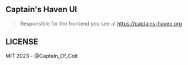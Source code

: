 ## Captain's Haven UI

> Responsible for the frontend you see at https://captains-haven.org

## LICENSE

MIT 2023 - @Captain_Of_Coit
